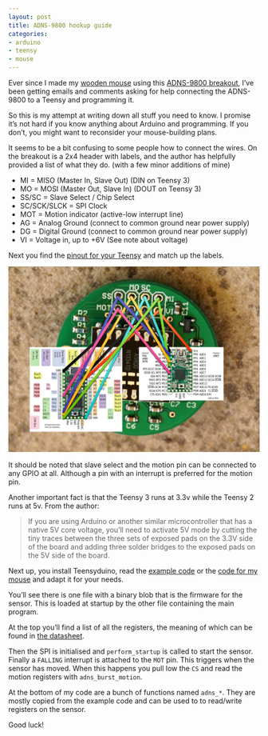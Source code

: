 ```yaml
---
layout: post
title: ADNS-9800 hookup guide
categories:
- arduino
- teensy
- mouse
---
```


Ever since I made my [wooden mouse](https://www.flickr.com/photos/pepijndevos/sets/72157642384113763) using this [ADNS-9800 breakout](https://www.tindie.com/products/jkicklighter/adns-9800-optical-laser-sensor/), I’ve been getting emails and comments asking for help connecting the ADNS-9800 to a Teensy and programming it.

So this is my attempt at writing down all stuff you need to know. I promise it’s not hard if you know anything about Arduino and programming. If you don’t, you might want to reconsider your mouse-building plans.

It seems to be a bit confusing to some people how to connect the wires. On the breakout is a 2x4 header with labels, and the author has helpfully provided a list of what they do. (with a few minor additions of mine)

* MI = MISO (Master In, Slave Out) (DIN on Teensy 3)
* MO = MOSI (Master Out, Slave In) (DOUT on Teensy 3)
* SS/SC = Slave Select / Chip Select
* SC/SCK/SLCK = SPI Clock
* MOT = Motion indicator (active-low interrupt line)
* AG = Analog Ground (connect to common ground near power supply)
* DG = Digital Ground (connect to common ground near power supply)
* VI = Voltage in, up to +6V (See note about voltage)

Next you find the [pinout for your Teensy](https://www.pjrc.com/teensy/pinout.html) and match up the labels.

![Teensy pinout](/images/hookup.jpg)

It should be noted that slave select and the motion pin can be connected to any GPIO at all. Although a pin with an interrupt is preferred for the motion pin.

Another important fact is that the Teensy 3 runs at 3.3v while the Teensy 2 runs at 5v. From the author:

> If you are using Arduino or another similar microcontroller that has a native 5V core voltage, you’ll need to activate 5V mode by cutting the tiny traces between the three sets of exposed pads on the 3.3V side of the board and adding three solder bridges to the exposed pads on the 5V side of the board.

Next up, you install Teensyduino, read the [example code](https://github.com/mrjohnk/ADNS-9800) or the [code for my mouse](https://github.com/pepijndevos/Dwergmuis) and adapt it for your needs.

You’ll see there is one file with a binary blob that is the firmware for the sensor. This is loaded at startup by the other file containing the main program.

At the top you’ll find a list of all the registers, the meaning of which can be found in [the datasheet](http://www.pixart.com.tw/upload/ADNS-9800%20DS_S_V1.0_20130514144352.pdf).

Then the SPI is initialised and `perform_startup` is called to start the sensor. Finally a `FALLING` interrupt is attached to the `MOT` pin. This triggers when the sensor has moved. When this happens you pull low the `CS` and read the motion registers with `adns_burst_motion`.

At the bottom of my code are a bunch of functions named `adns_*`. They are mostly copied from the example code and can be used to  to read/write registers on the sensor.

Good luck!